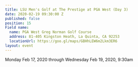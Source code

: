 ```yaml
---
title: LSU Men's Golf at The Prestige at PGA West (Day 3)
date: 2020-02-19 09:30:00 Z
published: false
position: 15
Field name:
  name: PGA West Greg Norman Golf Course
  address: 81-405 Kingston Heath, La Quinta, CA 92253
  locationUrl: https://goo.gl/maps/GBHhLEW6m2Lkm3ER6
layout: event
---
```


Monday Feb 17, 2020 through Wednesday Feb 19, 2020, 9:30am